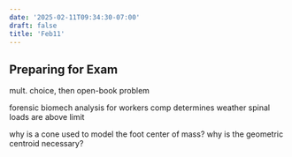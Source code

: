 ```yaml
---
date: '2025-02-11T09:34:30-07:00'
draft: false
title: 'Feb11'
---
```


## Preparing for Exam

mult. choice, then open-book problem

forensic biomech analysis for workers comp determines weather spinal loads are above limit

why is a cone used to model the foot center of mass? why is the geometric centroid necessary?